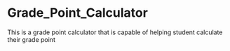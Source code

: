 # Grade_Point_Calculator
This is a grade point calculator that is capable of helping student calculate their grade point
